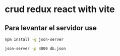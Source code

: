 # crud redux react with vite

## Para levantar el servidor use

```bash
npm install -g json-server
```

```bash
json-server -p 4000 db.json
